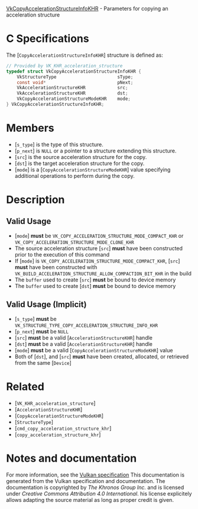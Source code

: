 [VkCopyAccelerationStructureInfoKHR](https://www.khronos.org/registry/vulkan/specs/1.3-extensions/man/html/VkCopyAccelerationStructureInfoKHR.html) - Parameters for copying an acceleration structure

# C Specifications
The [`CopyAccelerationStructureInfoKHR`] structure is defined as:
```c
// Provided by VK_KHR_acceleration_structure
typedef struct VkCopyAccelerationStructureInfoKHR {
    VkStructureType                       sType;
    const void*                           pNext;
    VkAccelerationStructureKHR            src;
    VkAccelerationStructureKHR            dst;
    VkCopyAccelerationStructureModeKHR    mode;
} VkCopyAccelerationStructureInfoKHR;
```

# Members
- [`s_type`] is the type of this structure.
- [`p_next`] is `NULL` or a pointer to a structure extending this structure.
- [`src`] is the source acceleration structure for the copy.
- [`dst`] is the target acceleration structure for the copy.
- [`mode`] is a [`CopyAccelerationStructureModeKHR`] value specifying additional operations to perform during the copy.

# Description
## Valid Usage
-  [`mode`] **must**  be `VK_COPY_ACCELERATION_STRUCTURE_MODE_COMPACT_KHR` or `VK_COPY_ACCELERATION_STRUCTURE_MODE_CLONE_KHR`
-    The source acceleration structure [`src`] **must**  have been constructed prior to the execution of this command
-    If [`mode`] is `VK_COPY_ACCELERATION_STRUCTURE_MODE_COMPACT_KHR`, [`src`] **must**  have been constructed with `VK_BUILD_ACCELERATION_STRUCTURE_ALLOW_COMPACTION_BIT_KHR` in the build
-    The `buffer` used to create [`src`] **must**  be bound to device memory
-    The `buffer` used to create [`dst`] **must**  be bound to device memory

## Valid Usage (Implicit)
-  [`s_type`] **must**  be `VK_STRUCTURE_TYPE_COPY_ACCELERATION_STRUCTURE_INFO_KHR`
-  [`p_next`] **must**  be `NULL`
-  [`src`] **must**  be a valid [`AccelerationStructureKHR`] handle
-  [`dst`] **must**  be a valid [`AccelerationStructureKHR`] handle
-  [`mode`] **must**  be a valid [`CopyAccelerationStructureModeKHR`] value
-    Both of [`dst`], and [`src`] **must**  have been created, allocated, or retrieved from the same [`Device`]

# Related
- [`VK_KHR_acceleration_structure`]
- [`AccelerationStructureKHR`]
- [`CopyAccelerationStructureModeKHR`]
- [`StructureType`]
- [`cmd_copy_acceleration_structure_khr`]
- [`copy_acceleration_structure_khr`]

# Notes and documentation
For more information, see the [Vulkan specification](https://www.khronos.org/registry/vulkan/specs/1.3-extensions/html/vkspec.html)
This documentation is generated from the Vulkan specification and documentation.
The documentation is copyrighted by *The Khronos Group Inc.* and is licensed under *Creative Commons Attribution 4.0 International*.
his license explicitely allows adapting the source material as long as proper credit is given.
        